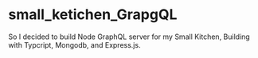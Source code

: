 # small_ketichen_GrapgQL
So I decided to build Node GraphQL server for my Small Kitchen, Building with Typcript, Mongodb, and Express.js. 
